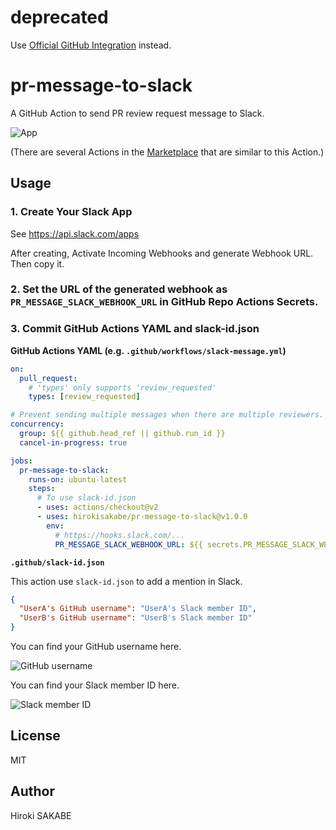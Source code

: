 # deprecated

Use [Official GitHub Integration](https://github.com/integrations/slack) instead.

# pr-message-to-slack

A GitHub Action to send PR review request message to Slack.

![App](./img/app.png)

(There are several Actions in the [Marketplace](https://github.com/marketplace?type=actions&query=pull+request+slack+) that are similar to this Action.)

## Usage

### 1. Create Your Slack App

See https://api.slack.com/apps

After creating, Activate Incoming Webhooks and generate Webhook URL. Then copy it.

### 2. Set the URL of the generated webhook as `PR_MESSAGE_SLACK_WEBHOOK_URL` in GitHub Repo Actions Secrets.

### 3. Commit GitHub Actions YAML and slack-id.json

**GitHub Actions YAML (e.g. `.github/workflows/slack-message.yml`)**

```yml
on:
  pull_request:
    # 'types' only supports 'review_requested'
    types: [review_requested]

# Prevent sending multiple messages when there are multiple reviewers.
concurrency:
  group: ${{ github.head_ref || github.run_id }}
  cancel-in-progress: true

jobs:
  pr-message-to-slack:
    runs-on: ubuntu-latest
    steps:
      # To use slack-id.json
      - uses: actions/checkout@v2
      - uses: hirokisakabe/pr-message-to-slack@v1.0.0
        env:
          # https://hooks.slack.com/...
          PR_MESSAGE_SLACK_WEBHOOK_URL: ${{ secrets.PR_MESSAGE_SLACK_WEBHOOK_URL }}
```

**`.github/slack-id.json`**

This action use `slack-id.json` to add a mention in Slack.

```json
{
  "UserA's GitHub username": "UserA's Slack member ID",
  "UserB's GitHub username": "UserB's Slack member ID"
}
```

You can find your GitHub username here.

![GitHub username](./img/github_username.png)

You can find your Slack member ID here.

![Slack member ID](./img/slack_member_id.png)

## License

MIT

## Author

Hiroki SAKABE
